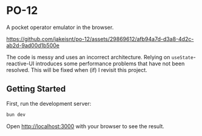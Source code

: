 # PO-12

A pocket operator emulator in the browser.


https://github.com/jakeisnt/po-12/assets/29869612/afb94a7d-d3a8-4d2c-ab2d-9ad00d1b500e


The code is messy and uses an incorrect architecture. Relying on `useState`-reactive-UI introduces some performance problems that have not been resolved.
This will be fixed when (if) I revisit this project.


## Getting Started

First, run the development server:

```bash
bun dev
```

Open [http://localhost:3000](http://localhost:3000) with your browser to see the result.
